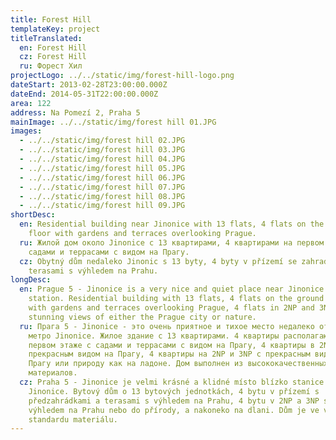 ```yaml
---
title: Forest Hill
templateKey: project
titleTranslated:
  en: Forest Hill
  cz: Forest Hill
  ru: Форест Хил
projectLogo: ../../static/img/forest-hill-logo.png
dateStart: 2013-02-28T23:00:00.000Z
dateEnd: 2014-05-31T22:00:00.000Z
area: 122
address: Na Pomezí 2, Praha 5
mainImage: ../../static/img/forest hill 01.JPG
images:
  - ../../static/img/forest hill 02.JPG
  - ../../static/img/forest hill 03.JPG
  - ../../static/img/forest hill 04.JPG
  - ../../static/img/forest hill 05.JPG
  - ../../static/img/forest hill 06.JPG
  - ../../static/img/forest hill 07.JPG
  - ../../static/img/forest hill 08.JPG
  - ../../static/img/forest hill 09.JPG
shortDesc:
  en: Residential building near Jinonice with 13 flats, 4 flats on the ground
    floor with gardens and terraces overlooking Prague.
  ru: Жилой дом около Jinonice с 13 квартирами, 4 квартирами на первом этаже с
    садами и террасами с видом на Прагу.
  cz: Obytný dům nedaleko Jinonic s 13 byty, 4 byty v přízemí se zahradami a
    terasami s výhledem na Prahu.
longDesc:
  en: Prague 5 - Jinonice is a very nice and quiet place near Jinonice metro
    station. Residential building with 13 flats, 4 flats on the ground floor
    with gardens and terraces overlooking Prague, 4 flats in 2NP and 3NP with
    stunning views of either the Prague city or nature.
  ru: Прага 5 - Jinonice - это очень приятное и тихое место недалеко от станции
    метро Jinonice. Жилое здание с 13 квартирами. 4 квартиры располагаются на
    первом этаже с садами и террасами с видом на Прагу, 4 квартиры в 2NP и 3NP с
    прекрасным видом на Прагу, 4 квартиры на 2NP и 3NP с прекрасным видом на
    Прагу или природу как на ладоне. Дом выполнен из высококачественных
    материалов.
  cz: Praha 5 - Jinonice je velmi krásné a klidné místo blízko stanice metra
    Jinonice. Bytový dům o 13 bytových jednotkách, 4 bytu v přízemí s
    předzahrádkami a terasami s výhledem na Prahu, 4 bytu v 2NP a 3NP s krásným
    výhledem na Prahu nebo do přírody, a nakoneko na dlani. Dům je ve vysokém
    standardu materiálu.
---
```

